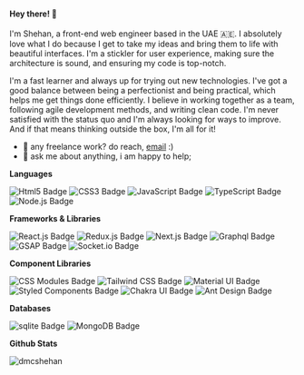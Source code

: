 #### Hey there! 👋

<p>I'm Shehan, a front-end web engineer based in the UAE 🇦🇪. I absolutely love what I do because I get to take my ideas and bring them to life with beautiful interfaces. I'm a stickler for user experience, making sure the architecture is sound, and ensuring my code is top-notch.</p>

<p>I'm a fast learner and always up for trying out new technologies. I've got a good balance between being a perfectionist and being practical, which helps me get things done efficiently. I believe in working together as a team, following agile development methods, and writing clean code. I'm never satisfied with the status quo and I'm always looking for ways to improve. And if that means thinking outside the box, I'm all for it!</p>

- 💼 any freelance work? do reach, [email](mailto:dmcshehan@outlook.com) :)
- 💬 ask me about anything, i am happy to help;



 **Languages**

<img src="https://img.shields.io/badge/Html-E34F26?style=for-the-badge&logo=html5&logoColor=white" alt="Html5 Badge"/> <img src="https://img.shields.io/badge/css-1572B6?style=for-the-badge&logo=css3&logoColor=white" alt="CSS3 Badge"/> <img src="https://img.shields.io/badge/javascript-F7DF1E?style=for-the-badge&logo=javascript&logoColor=black" alt="JavaScript Badge"/> <img src="https://img.shields.io/badge/typescript-3178C6?style=for-the-badge&logo=typescript&logoColor=white" alt="TypeScript Badge"/> <img src="https://img.shields.io/badge/node.js-339933?style=for-the-badge&logo=node.js&logoColor=white" alt="Node.js Badge"/>

**Frameworks & Libraries**

<img src="https://img.shields.io/badge/react.js-61DAFB?style=for-the-badge&logo=react&logoColor=white" alt="React.js Badge"/> <img src="https://img.shields.io/badge/redux.js-764ABC?style=for-the-badge&logo=redux&logoColor=white" alt="Redux.js Badge"/> <img src="https://img.shields.io/badge/next.js-000000?style=for-the-badge&logo=next.js&logoColor=white" alt="Next.js Badge"/> <img src="https://img.shields.io/badge/graphql-E10098?style=for-the-badge&logo=graphql&logoColor=white" alt="Graphql Badge"/> <img src="https://img.shields.io/badge/GSAP-88CE02?style=for-the-badge&logo=greensock&logoColor=black" alt="GSAP Badge"/> <img src="https://img.shields.io/badge/socket.io-61DAFB?style=for-the-badge&logo=socket.io&logoColor=white" alt="Socket.io Badge"/>

**Component Libraries**

<img src="https://img.shields.io/badge/CSS Modules-000000?style=for-the-badge&logo=cssmodules&logoColor=white" alt="CSS Modules Badge"/> <img src="https://img.shields.io/badge/Tailwind CSS-06B6D4?style=for-the-badge&logo=tailwindcss&logoColor=white" alt="Tailwind CSS Badge"/> <img src="https://img.shields.io/badge/mui-007FFF?style=for-the-badge&logo=mui&logoColor=white" alt="Material UI Badge"/> <img src="https://img.shields.io/badge/styled components-DB7093?style=for-the-badge&logo=styledcomponents&logoColor=white" alt="Styled Components Badge"/>
<img src="https://img.shields.io/badge/chakra ui-319795?style=for-the-badge&logo=chakraui&logoColor=white" alt="Chakra UI Badge"/> <img src="https://img.shields.io/badge/Ant Design-0170FE?style=for-the-badge&logo=antdesign&logoColor=white" alt="Ant Design Badge"/>

**Databases**

<img src="https://img.shields.io/badge/sqlite-003B57?style=for-the-badge&logo=sqlite&logoColor=white" alt="sqlite Badge"/> <img src="https://img.shields.io/badge/mongo db-47A248?style=for-the-badge&logo=mongodb&logoColor=white" alt="MongoDB Badge"/>




**Github Stats**

<img src="https://github-readme-stats.vercel.app/api?username=dmcshehan&show_icons=true" alt="dmcshehan" />



